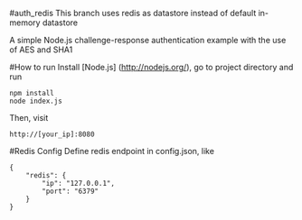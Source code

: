 #auth_redis
This branch uses redis as datastore instead of default in-memory datastore

A simple Node.js challenge-response authentication example with the use of AES and SHA1

#How to run
Install [Node.js] (http://nodejs.org/), go to project directory and run
```
npm install
node index.js
```
Then, visit
```
http://[your_ip]:8080
```

#Redis Config
Define redis endpoint in config.json, like
```
{
	"redis": {
		"ip": "127.0.0.1",
		"port": "6379"
	}
}
```